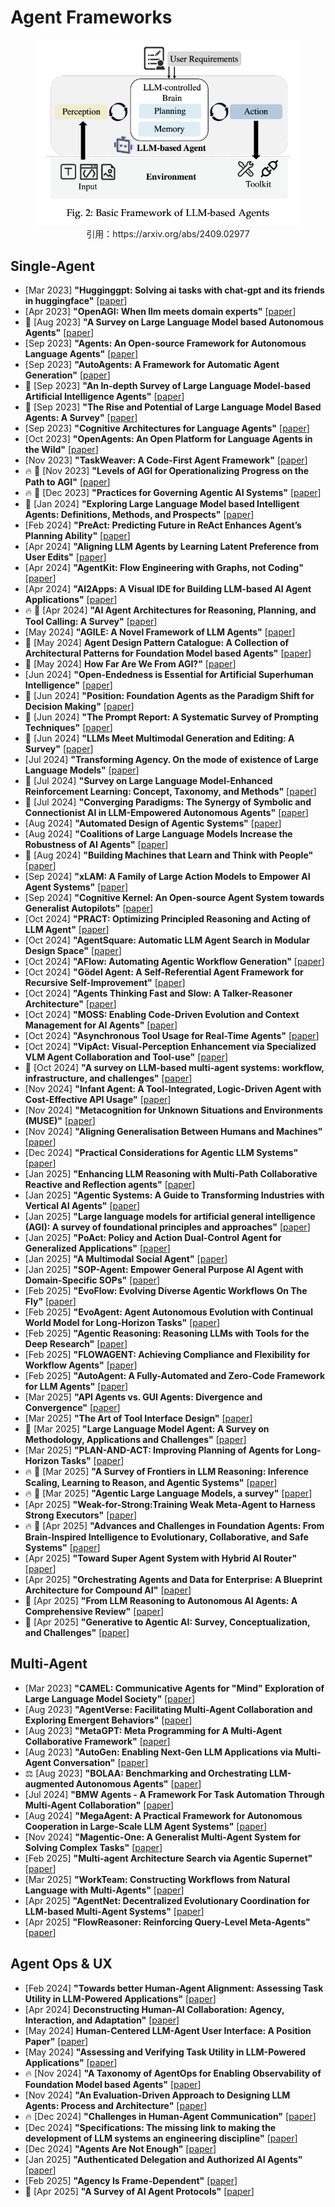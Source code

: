 # Agent Frameworks

<figure style="text-align: center;">
    <img alt="" src="../assets/agent_framework.png" width="500" />
    <figcaption style="text-align: center;">引用：https://arxiv.org/abs/2409.02977</figcaption>
</figure>


## Single-Agent
* [Mar 2023] **"Hugginggpt: Solving ai tasks with chat-gpt and its friends in huggingface"** [[paper](https://arxiv.org/abs/2303.17580)]
* [Apr 2023] **"OpenAGI: When llm meets domain experts"** [[paper](https://arxiv.org/abs/2304.04370)]
* 📖 [Aug 2023] **"A Survey on Large Language Model based Autonomous Agents"** [[paper](https://arxiv.org/abs/2308.11432)]
* [Sep 2023] **"Agents: An Open-source Framework for Autonomous Language Agents"** [[paper](https://arxiv.org/abs/2309.07870)]
* [Sep 2023] **"AutoAgents: A Framework for Automatic Agent Generation"** [[paper](https://arxiv.org/abs/2309.17288)]
* 📖 [Sep 2023] **"An In-depth Survey of Large Language Model-based Artificial Intelligence Agents"** [[paper](https://arxiv.org/abs/2309.14365)]
* 📖 [Sep 2023] **"The Rise and Potential of Large Language Model Based Agents: A Survey"** [[paper](https://arxiv.org/abs/2309.07864)]
* [Sep 2023] **"Cognitive Architectures for Language Agents"** [[paper](https://arxiv.org/abs/2309.02427)]
* [Oct 2023] **"OpenAgents: An Open Platform for Language Agents in the Wild"** [[paper](https://arxiv.org/abs/2310.10634)]
* [Nov 2023] **"TaskWeaver: A Code-First Agent Framework"** [[paper](https://arxiv.org/abs/2311.17541)]
* 🔥 📖 [Nov 2023] **"Levels of AGI for Operationalizing Progress on the Path to AGI"** [[paper](https://arxiv.org/abs/2311.02462)]
* 🔥 📖 [Dec 2023] **"Practices for Governing Agentic AI Systems"** [[paper](https://openai.com/index/practices-for-governing-agentic-ai-systems/)]
* 📖 [Jan 2024] **"Exploring Large Language Model based Intelligent Agents: Definitions, Methods, and Prospects"** [[paper](https://arxiv.org/abs/2401.03428)]
* [Feb 2024] **"PreAct: Predicting Future in ReAct Enhances Agent’s Planning Ability"** [[paper](https://arxiv.org/abs/2402.11534)]
* [Apr 2024] **"Aligning LLM Agents by Learning Latent Preference from User Edits"** [[paper](https://arxiv.org/abs/2404.15269)]
* [Apr 2024] **"AgentKit: Flow Engineering with Graphs, not Coding"** [[paper](https://arxiv.org/abs/2404.11483)]
* [Apr 2024] **"AI2Apps: A Visual IDE for Building LLM-based AI Agent Applications"** [[paper](https://arxiv.org/abs/2404.04902)]
* 🔥 📖 [Apr 2024] **"AI Agent Architectures for Reasoning, Planning, and Tool Calling: A Survey"** [[paper](https://arxiv.org/abs/2404.11584)]
* [May 2024] **"AGILE: A Novel Framework of LLM Agents"** [[paper](https://arxiv.org/abs/2405.14751)]
* 📖 [May 2024] **Agent Design Pattern Catalogue: A Collection of Architectural Patterns for Foundation Model based Agents"** [[paper](https://arxiv.org/abs/2405.10467)]
* 📖 [May 2024] **How Far Are We From AGI?"** [[paper](https://arxiv.org/abs/2405.10313)]
* [Jun 2024] **"Open-Endedness is Essential for Artificial Superhuman Intelligence"** [[paper](https://arxiv.org/abs/2406.04268)]
* 📖 [Jun 2024] **"Position: Foundation Agents as the Paradigm Shift for Decision Making"** [[paper](https://arxiv.org/abs/2405.17009)]
* 📖 [Jun 2024] **"The Prompt Report: A Systematic Survey of Prompting Techniques"** [[paper](https://arxiv.org/abs/2406.06608)]
* 📖 [Jun 2024] **"LLMs Meet Multimodal Generation and Editing: A Survey"** [[paper](https://arxiv.org/abs/2405.19334)]
* [Jul 2024] **"Transforming Agency. On the mode of existence of Large Language Models"** [[paper](https://arxiv.org/abs/2407.10735)]
* 📖 [Jul 2024] **"Survey on Large Language Model-Enhanced Reinforcement Learning: Concept, Taxonomy, and Methods"** [[paper](https://arxiv.org/abs/2404.00282)]
* 📖 [Jul 2024] **"Converging Paradigms: The Synergy of Symbolic and Connectionist AI in LLM-Empowered Autonomous Agents"** [[paper](https://arxiv.org/abs/2407.08516)]
* [Aug 2024] **"Automated Design of Agentic Systems"** [[paper](https://arxiv.org/abs/2408.08435)]
* [Aug 2024] **"Coalitions of Large Language Models Increase the Robustness of AI Agents"** [[paper](https://arxiv.org/abs/2408.01380)]
* 📖 [Aug 2024] **"Building Machines that Learn and Think with People"** [[paper](https://arxiv.org/abs/2408.03943)]
* [Sep 2024] **"xLAM: A Family of Large Action Models to Empower AI Agent Systems"** [[paper](https://arxiv.org/abs/2409.03215)]
* [Sep 2024] **"Cognitive Kernel: An Open-source Agent System towards Generalist Autopilots"** [[paper](https://arxiv.org/abs/2409.10277)]
* [Oct 2024] **"PRACT: Optimizing Principled Reasoning and Acting of LLM Agent"** [[paper](https://arxiv.org/abs/2410.18528)]
* [Oct 2024] **"AgentSquare: Automatic LLM Agent Search in Modular Design Space"** [[paper](https://arxiv.org/abs/2410.06153)]
* [Oct 2024] **"AFlow: Automating Agentic Workflow Generation"** [[paper](https://arxiv.org/abs/2410.10762)]
* [Oct 2024] **"Gödel Agent: A Self-Referential Agent Framework for Recursive Self-Improvement"** [[paper](https://arxiv.org/abs/2410.04444)]
* [Oct 2024] **"Agents Thinking Fast and Slow: A Talker-Reasoner Architecture"** [[paper](https://arxiv.org/abs/2410.08328)]
* [Oct 2024] **"MOSS: Enabling Code-Driven Evolution and Context Management for AI Agents"** [[paper](https://arxiv.org/abs/2409.16120)]
* [Oct 2024] **"Asynchronous Tool Usage for Real-Time Agents"** [[paper](https://arxiv.org/abs/2410.21620)]
* [Oct 2024] **"VipAct: Visual-Perception Enhancement via Specialized VLM Agent Collaboration and Tool-use"** [[paper](https://arxiv.org/abs/2410.16400)]
* 📖 [Oct 2024] **"A survey on LLM‑based multi‑agent systems: workflow, infrastructure, and challenges"** [[paper](https://link.springer.com/article/10.1007/s44336-024-00009-2)]
* [Nov 2024] **"Infant Agent: A Tool-Integrated, Logic-Driven Agent with Cost-Effective API Usage"** [[paper](https://arxiv.org/abs/2411.01114)]
* [Nov 2024] **"Metacognition for Unknown Situations and Environments (MUSE)"** [[paper](https://arxiv.org/abs/2411.13537)]
* [Nov 2024] **"Aligning Generalisation Between Humans and Machines"** [[paper](https://arxiv.org/abs/2411.15626)]
* [Dec 2024] **"Practical Considerations for Agentic LLM Systems"** [[paper](https://arxiv.org/abs/2412.04093)]
* [Jan 2025] **"Enhancing LLM Reasoning with Multi-Path Collaborative Reactive and Reflection agents"** [[paper](https://arxiv.org/abs/2501.00430)]
* [Jan 2025] **"Agentic Systems: A Guide to Transforming Industries with Vertical AI Agents"** [[paper](https://arxiv.org/abs/2501.00881)]
* [Jan 2025] **"Large language models for artificial general intelligence (AGI): A survey of foundational principles and approaches"** [[paper](https://arxiv.org/abs/2501.03151)]
* [Jan 2025] **"PoAct: Policy and Action Dual-Control Agent for Generalized Applications"** [[paper](https://arxiv.org/abs/2501.07054)]
* [Jan 2025] **"A Multimodal Social Agent"** [[paper](https://arxiv.org/abs/2501.06189)]
* [Jan 2025] **"SOP-Agent: Empower General Purpose AI Agent with Domain-Specific SOPs"** [[paper](https://arxiv.org/abs/2501.09316)]
* [Feb 2025] **"EvoFlow: Evolving Diverse Agentic Workflows On The Fly"** [[paper](https://arxiv.org/abs/2502.07373)]
* [Feb 2025] **"EvoAgent: Agent Autonomous Evolution with Continual World Model for Long-Horizon Tasks"** [[paper](https://arxiv.org/abs/2502.05907)]
* [Feb 2025] **"Agentic Reasoning: Reasoning LLMs with Tools for the Deep Research"** [[paper](https://arxiv.org/abs/2502.04644)]
* [Feb 2025] **"FLOWAGENT: Achieving Compliance and Flexibility for Workflow Agents"** [[paper](https://arxiv.org/abs/2502.14345)]
* [Feb 2025] **"AutoAgent: A Fully-Automated and Zero-Code Framework for LLM Agents"** [[paper](https://arxiv.org/abs/2502.05957)]
* [Mar 2025] **"API Agents vs. GUI Agents: Divergence and Convergence"** [[paper](https://arxiv.org/abs/2503.11069)]
* [Mar 2025] **"The Art of Tool Interface Design"** [[paper](https://arxiv.org/abs/2503.21036)]
* 📖 [Mar 2025] **"Large Language Model Agent: A Survey on Methodology, Applications and Challenges"** [[paper](https://arxiv.org/abs/2503.21460)]
* [Mar 2025] **"PLAN-AND-ACT: Improving Planning of Agents for Long-Horizon Tasks"** [[paper](https://arxiv.org/abs/2503.09572)]
* 🔥 📖 [Mar 2025] **"A Survey of Frontiers in LLM Reasoning: Inference Scaling, Learning to Reason, and Agentic Systems"** [[paper](https://openreview.net/forum?id=SlsZZ25InC)]
* 🔥 📖 [Mar 2025] **"Agentic Large Language Models, a survey"** [[paper](https://www.arxiv.org/abs/2503.23037)]
* [Apr 2025] **"Weak-for-Strong:Training Weak Meta-Agent to Harness Strong Executors"** [[paper](https://arxiv.org/abs/2504.04785)]
* 🔥 📖 [Apr 2025] **"Advances and Challenges in Foundation Agents: From Brain-Inspired Intelligence to Evolutionary, Collaborative, and Safe Systems"** [[paper](https://arxiv.org/abs/2504.01990)]
* [Apr 2025] **"Toward Super Agent System with Hybrid AI Router"** [[paper](https://arxiv.org/abs/2504.10519)]
* [Apr 2025] **"Orchestrating Agents and Data for Enterprise: A Blueprint Architecture for Compound AI"** [[paper](https://arxiv.org/abs/2504.08148)]
* 📖 [Apr 2025] **"From LLM Reasoning to Autonomous AI Agents: A Comprehensive Review"** [[paper](https://arxiv.org/abs/2504.19678)]
* 📖 [Apr 2025] **"Generative to Agentic AI: Survey, Conceptualization, and Challenges"** [[paper](https://arxiv.org/abs/2504.18875)]


## Multi-Agent
* [Mar 2023] **"CAMEL: Communicative Agents for "Mind" Exploration of Large Language Model Society"** [[paper](https://arxiv.org/abs/2303.17760)]
* [Aug 2023] **"AgentVerse: Facilitating Multi-Agent Collaboration and Exploring Emergent Behaviors"** [[paper](https://arxiv.org/abs/2308.10848)]
* [Aug 2023] **"MetaGPT: Meta Programming for A Multi-Agent Collaborative Framework"** [[paper](https://arxiv.org/abs/2308.00352)]
* [Aug 2023] **"AutoGen: Enabling Next-Gen LLM Applications via Multi-Agent Conversation"** [[paper](https://arxiv.org/abs/2308.08155)]
* ⚖️ [Aug 2023] **"BOLAA: Benchmarking and Orchestrating LLM-augmented Autonomous Agents"** [[paper](https://arxiv.org/abs/2308.05960)]
* [Jul 2024] **"BMW Agents - A Framework For Task Automation Through Multi-Agent Collaboration"** [[paper](https://arxiv.org/abs/2406.20041)]
* [Aug 2024] **"MegaAgent: A Practical Framework for Autonomous Cooperation in Large-Scale LLM Agent Systems"** [[paper](https://arxiv.org/abs/2408.09955)]
* [Nov 2024] **"Magentic-One: A Generalist Multi-Agent System for Solving Complex Tasks"** [[paper](https://arxiv.org/abs/2411.04468)]
* [Feb 2025] **"Multi-agent Architecture Search via Agentic Supernet"** [[paper](https://arxiv.org/abs/2502.04180)]
* [Mar 2025] **"WorkTeam: Constructing Workflows from Natural Language with Multi-Agents"** [[paper](https://arxiv.org/abs/2503.22473)]
* [Apr 2025] **"AgentNet: Decentralized Evolutionary Coordination for LLM-based Multi-Agent Systems"** [[paper](https://arxiv.org/abs/2504.00587)]
* [Apr 2025] **"FlowReasoner: Reinforcing Query-Level Meta-Agents"** [[paper](https://arxiv.org/abs/2504.15257)]

## Agent Ops & UX
* [Feb 2024] **"Towards better Human-Agent Alignment: Assessing Task Utility in LLM-Powered Applications"** [[paper](https://arxiv.org/abs/2402.09015)]
* [Apr 2024] **Deconstructing Human-AI Collaboration: Agency, Interaction, and Adaptation"** [[paper](https://arxiv.org/abs/2404.12056)]
* [May 2024] **Human-Centered LLM-Agent User Interface: A Position Paper"** [[paper](https://arxiv.org/abs/2405.13050)]
* [May 2024] **"Assessing and Verifying Task Utility in LLM-Powered Applications"** [[paper](https://arxiv.org/abs/2405.02178)]
* 🔥 [Nov 2024] **"A Taxonomy of AgentOps for Enabling Observability of Foundation Model based Agents"** [[paper](https://arxiv.org/abs/2411.05285)]
* [Nov 2024] **"An Evaluation-Driven Approach to Designing LLM Agents: Process and Architecture"** [[paper](https://www.arxiv.org/abs/2411.13768)]
* 🔥 [Dec 2024] **"Challenges in Human-Agent Communication"** [[paper](https://www.microsoft.com/en-us/research/publication/human-agent-interaction-challenges/)]
* [Dec 2024] **"Specifications: The missing link to making the development of LLM systems an engineering discipline"** [[paper](https://arxiv.org/abs/2412.05299)]
* [Dec 2024] **"Agents Are Not Enough"** [[paper](https://arxiv.org/html/2412.16241v1)]
* [Jan 2025] **"Authenticated Delegation and Authorized AI Agents"** [[paper](https://www.arxiv.org/abs/2501.09674)]
* [Feb 2025] **"Agency Is Frame-Dependent"** [[paper](https://arxiv.org/abs/2502.04403)]
* 📖 [Apr 2025] **"A Survey of AI Agent Protocols"** [[paper](https://arxiv.org/abs/2504.16736)]
